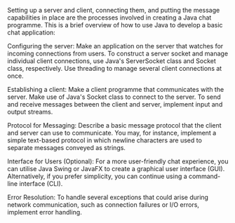 Setting up a server and client, connecting them, and putting the message capabilities in place are the processes involved in creating a Java chat programme. This is a brief overview of how to use Java to develop a basic chat application:

Configuring the server:
Make an application on the server that watches for incoming connections from users.
To construct a server socket and manage individual client connections, use Java's ServerSocket class and Socket class, respectively.
Use threading to manage several client connections at once.

Establishing a client:
Make a client programme that communicates with the server.
Make use of Java's Socket class to connect to the server.
To send and receive messages between the client and server, implement input and output streams.

Protocol for Messaging:
Describe a basic message protocol that the client and server can use to communicate.
You may, for instance, implement a simple text-based protocol in which newline characters are used to separate messages conveyed as strings.

Interface for Users (Optional):
For a more user-friendly chat experience, you can utilise Java Swing or JavaFX to create a graphical user interface (GUI).
Alternatively, if you prefer simplicity, you can continue using a command-line interface (CLI).

Error Resolution:
To handle several exceptions that could arise during network communication, such as connection failures or I/O errors, implement error handling.
